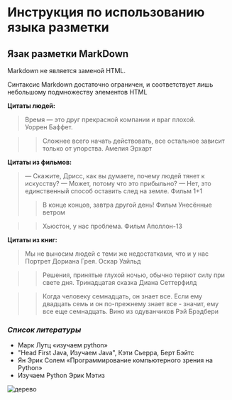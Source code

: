 # Инструкция по использованию языка разметки

## Язак разметки MarkDown

Markdown не является заменой HTML.

 Синтаксис Markdown достаточно ограничен, и соответствует лишь небольшому подмножеству элементов HTML

 __Цитаты людей:__

 >Время — это друг прекрасной компании и враг плохой.   
  Уоррен Баффет. 

  >> Сложнее всего начать действовать, все остальное зависит только от упорства. 
  Амелия Эрхарт

  __Цитаты из фильмов:__

  > — Скажите, Дрисс, как вы думаете, почему людей тянет к искусству?
— Может, потому что это прибыльно?
— Нет, это единственный способ оставить след на земле. Фильм  1+1
  >>	В конце концов, завтра другой день! Фильм Унесённые ветром

  >> 	Хьюстон, у нас проблема. Фильм Аполлон-13



__Цитаты из книг:__
> Мы не выносим людей с теми же недостатками, что и у нас
Портрет Дориана Грея. Оскар Уайльд

>> Решения, принятые глухой ночью, обычно теряют силу при свете дня. Тринадцатая сказка Диана Сеттерфилд


>> Когда человеку семнадцать, он знает все. Если ему двадцать семь и он по-прежнему знает все - значит, ему все еще семнадцать. Вино из одуванчиков Рэй Брэдбери





  


   ### *Список литературы*

   + Марк Лутц «изучаем python»
   + "Head First Java, Изучаем Java",  Кэти Сьерра, Берт Бэйтс
   + Ян Эрик Солем «Программирование компьютерного зрения на Python»
   + Изучаем Python Эрик Мэтиз

![дерево](beautiful-trees-wallpapers-43.jpg)




